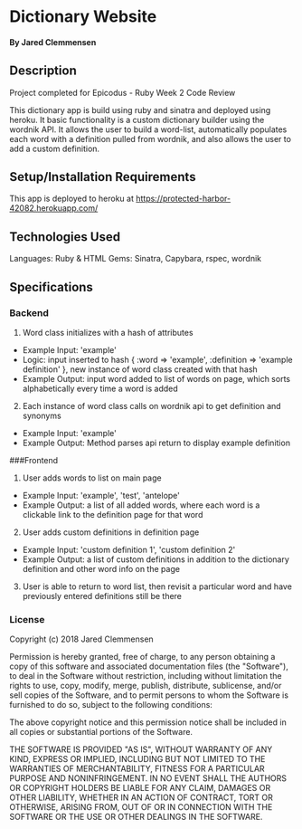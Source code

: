 # Dictionary Website

#### By Jared Clemmensen

## Description
Project completed for Epicodus - Ruby Week 2 Code Review

This dictionary app is build using ruby and sinatra and deployed using heroku. It basic functionality is a custom dictionary builder using the wordnik API. It allows the user to build a word-list, automatically populates each word with a definition pulled from wordnik, and also allows the user to add a custom definition.

## Setup/Installation Requirements
This app is deployed to heroku at https://protected-harbor-42082.herokuapp.com/

## Technologies Used
Languages: Ruby & HTML
Gems: Sinatra, Capybara, rspec, wordnik

## Specifications
### Backend
1. Word class initializes with a hash of attributes
  * Example Input: 'example'
  * Logic: input inserted to hash { :word => 'example', :definition => 'example definition' }, new instance of word class created with that hash
  * Example Output: input word added to list of words on page, which sorts alphabetically every time a word is added
2. Each instance of word class calls on wordnik api to get definition and synonyms
  * Example Input: 'example'
  * Example Output: Method parses api return to display example definition


###Frontend
1. User adds words to list on main page
  * Example Input: 'example', 'test', 'antelope'
  * Example Output: a list of all added words, where each word is a clickable link to the definition page for that word
2. User adds custom definitions in definition page
  * Example Input: 'custom definition 1', 'custom definition 2'
  * Example Output: a list of custom definitions in addition to the dictionary definition and other word info on the page
3. User is able to return to word list, then revisit a particular word and have previously entered definitions still be there


### License

Copyright (c) 2018 Jared Clemmensen

Permission is hereby granted, free of charge, to any person obtaining a copy of this software and associated documentation files (the "Software"), to deal in the Software without restriction, including without limitation the rights to use, copy, modify, merge, publish, distribute, sublicense, and/or sell copies of the Software, and to permit persons to whom the Software is furnished to do so, subject to the following conditions:

The above copyright notice and this permission notice shall be included in all copies or substantial portions of the Software.

THE SOFTWARE IS PROVIDED "AS IS", WITHOUT WARRANTY OF ANY KIND, EXPRESS OR IMPLIED, INCLUDING BUT NOT LIMITED TO THE WARRANTIES OF MERCHANTABILITY, FITNESS FOR A PARTICULAR PURPOSE AND NONINFRINGEMENT. IN NO EVENT SHALL THE AUTHORS OR COPYRIGHT HOLDERS BE LIABLE FOR ANY CLAIM, DAMAGES OR OTHER LIABILITY, WHETHER IN AN ACTION OF CONTRACT, TORT OR OTHERWISE, ARISING FROM, OUT OF OR IN CONNECTION WITH THE SOFTWARE OR THE USE OR OTHER DEALINGS IN THE SOFTWARE.
